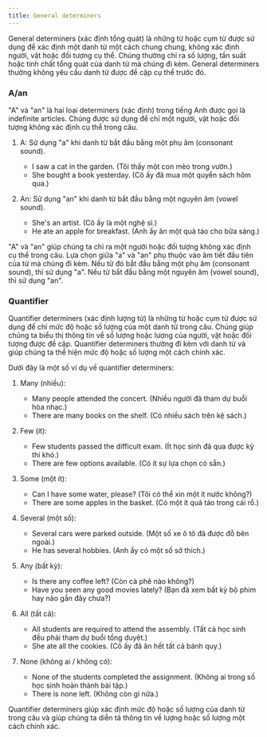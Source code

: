 ```yaml
---
title: General determiners
---
```


General determiners (xác định tổng quát) là những từ hoặc cụm từ được sử dụng để xác định một danh từ một cách chung chung, không xác định người, vật hoặc đối tượng cụ thể. Chúng thường chỉ ra số lượng, tần suất hoặc tính chất tổng quát của danh từ mà chúng đi kèm. General determiners thường không yêu cầu danh từ được đề cập cụ thể trước đó.

### A/an

"A" và "an" là hai loại determiners (xác định) trong tiếng Anh được gọi là indefinite articles. Chúng được sử dụng để chỉ một người, vật hoặc đối tượng không xác định cụ thể trong câu.

1.  A: Sử dụng "a" khi danh từ bắt đầu bằng một phụ âm (consonant sound).

    - I saw a cat in the garden. (Tôi thấy một con mèo trong vườn.)
    - She bought a book yesterday. (Cô ấy đã mua một quyển sách hôm qua.)

2.  An: Sử dụng "an" khi danh từ bắt đầu bằng một nguyên âm (vowel sound).

    - She's an artist. (Cô ấy là một nghệ sĩ.)
    - He ate an apple for breakfast. (Anh ấy ăn một quả táo cho bữa sáng.)

"A" và "an" giúp chúng ta chỉ ra một người hoặc đối tượng không xác định cụ thể trong câu. Lựa chọn giữa "a" và "an" phụ thuộc vào âm tiết đầu tiên của từ mà chúng đi kèm. Nếu từ đó bắt đầu bằng một phụ âm (consonant sound), thì sử dụng "a". Nếu từ bắt đầu bằng một nguyên âm (vowel sound), thì sử dụng "an".

### Quantifier

Quantifier determiners (xác định lượng từ) là những từ hoặc cụm từ được sử dụng để chỉ mức độ hoặc số lượng của một danh từ trong câu. Chúng giúp chúng ta biểu thị thông tin về số lượng hoặc lượng của người, vật hoặc đối tượng được đề cập. Quantifier determiners thường đi kèm với danh từ và giúp chúng ta thể hiện mức độ hoặc số lượng một cách chính xác.

Dưới đây là một số ví dụ về quantifier determiners:

1.  Many (nhiều):

    - Many people attended the concert. (Nhiều người đã tham dự buổi hòa nhạc.)
    - There are many books on the shelf. (Có nhiều sách trên kệ sách.)

2.  Few (ít):

    - Few students passed the difficult exam. (Ít học sinh đã qua được kỳ thi khó.)
    - There are few options available. (Có ít sự lựa chọn có sẵn.)

3.  Some (một ít):

    - Can I have some water, please? (Tôi có thể xin một ít nước không?)
    - There are some apples in the basket. (Có một ít quả táo trong cái rổ.)

4.  Several (một số):

    - Several cars were parked outside. (Một số xe ô tô đã được đỗ bên ngoài.)
    - He has several hobbies. (Anh ấy có một số sở thích.)

5.  Any (bất kỳ):

    - Is there any coffee left? (Còn cà phê nào không?)
    - Have you seen any good movies lately? (Bạn đã xem bất kỳ bộ phim hay nào gần đây chưa?)

6.  All (tất cả):

    - All students are required to attend the assembly. (Tất cả học sinh đều phải tham dự buổi tổng duyệt.)
    - She ate all the cookies. (Cô ấy đã ăn hết tất cả bánh quy.)

7.  None (không ai / không có):

    - None of the students completed the assignment. (Không ai trong số học sinh hoàn thành bài tập.)
    - There is none left. (Không còn gì nữa.)

Quantifier determiners giúp xác định mức độ hoặc số lượng của danh từ trong câu và giúp chúng ta diễn tả thông tin về lượng hoặc số lượng một cách chính xác.
